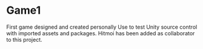 # Game1
First game designed and created personally
Use to test Unity source control with imported assets and packages.
Hitmoi has been added as collaborator to this project.
